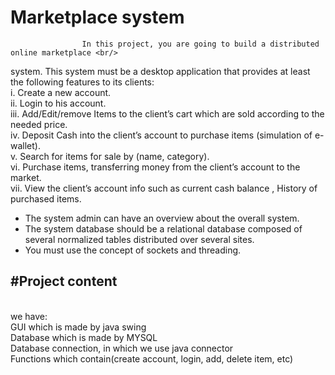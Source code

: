 # Marketplace system
                    In this project, you are going to build a distributed online marketplace <br/>
system. This system must be a desktop application that provides at least<br/>
the following features to its clients:<br/>
i. Create a new account.<br/>
ii. Login to his account.<br/>
iii. Add/Edit/remove Items to the client’s cart which are sold according to the<br/>
needed price.<br/>
iv. Deposit Cash into the client’s account to purchase items (simulation of
e-wallet).<br/>
v. Search for items for sale by (name, category).<br/>
vi. Purchase items, transferring money from the client’s account to the market.<br/>
vii. View the client’s account info such as current cash balance , History of
purchased items.<br/>
- The system admin can have an overview about the overall system.<br/>
- The system database should be a relational database composed of
several normalized tables distributed over several sites.<br/>
- You must use the concept of sockets and threading.<br/>
<h2>#Project content</h2><br/>
we have:<br/>
GUI which is made by java swing<br/>
Database which is made by MYSQL<br/>
Database connection, in which we use java connector<br/>
Functions which contain(create account, login, add, delete item, etc)<br/>

